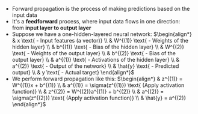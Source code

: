 - Forward propagation is the process of making predictions based on the input data
- It's a **feedforward** process, where input data flows in one direction: from **input layer to output layer**
- Suppose we have a one-hidden-layered neural network:
    $\begin{align*} & x \text{ - Input features (a vector)} \\ & W^{(1)} \text{ - Weights of the hidden layer} \\ & b^{(1)} \text{ - Bias of the hidden layer} \\ & W^{(2)} \text{ - Weights of the output layer} \\ & b^{(2)} \text{ - Bias of the output layer} \\ & a^{(1)} \text{ - Activations of the hidden layer} \\ & a^{(2)} \text{ - Output of the network} \\ & \hat{y} \text{ - Predicted output} \\ & y \text{ - Actual target} \end{align*}$
- We perform forward propagation like this:
	$\begin{align*} & z^{(1)} = W^{(1)}x + b^{(1)} \\ & a^{(1)} = \sigma(z^{(1)}) \text{ (Apply activation function)} \\ & z^{(2)} = W^{(2)}a^{(1)} + b^{(2)} \\ & a^{(2)} = \sigma(z^{(2)}) \text{ (Apply activation function)} \\ & \hat{y} = a^{(2)} \end{align*}$
